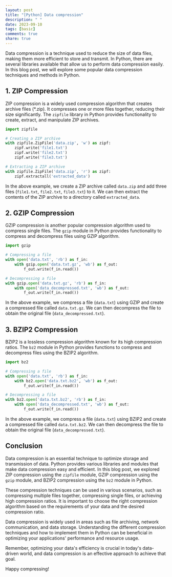 ```yaml
---
layout: post
title: "[Python] Data compression"
description: " "
date: 2023-09-10
tags: [basic]
comments: true
share: true
---
```


Data compression is a technique used to reduce the size of data files, making them more efficient to store and transmit. In Python, there are several libraries available that allow us to perform data compression easily. In this blog post, we will explore some popular data compression techniques and methods in Python.

## 1. ZIP Compression

ZIP compression is a widely used compression algorithm that creates archive files (*.zip). It compresses one or more files together, reducing their size significantly. The `zipfile` library in Python provides functionality to create, extract, and manipulate ZIP archives.

```python
import zipfile

# Creating a ZIP archive
with zipfile.ZipFile('data.zip', 'w') as zipf:
    zipf.write('file1.txt')
    zipf.write('file2.txt')
    zipf.write('file3.txt')

# Extracting a ZIP archive
with zipfile.ZipFile('data.zip', 'r') as zipf:
    zipf.extractall('extracted_data')
```

In the above example, we create a ZIP archive called `data.zip` and add three files (`file1.txt`, `file2.txt`, `file3.txt`) to it. We can then extract the contents of the ZIP archive to a directory called `extracted_data`.

## 2. GZIP Compression

GZIP compression is another popular compression algorithm used to compress single files. The `gzip` module in Python provides functionality to compress and decompress files using GZIP algorithm.

```python
import gzip

# Compressing a file
with open('data.txt', 'rb') as f_in:
    with gzip.open('data.txt.gz', 'wb') as f_out:
        f_out.write(f_in.read())

# Decompressing a file
with gzip.open('data.txt.gz', 'rb') as f_in:
    with open('data_decompressed.txt', 'wb') as f_out:
        f_out.write(f_in.read())
```

In the above example, we compress a file (`data.txt`) using GZIP and create a compressed file called `data.txt.gz`. We can then decompress the file to obtain the original file (`data_decompressed.txt`).

## 3. BZIP2 Compression

BZIP2 is a lossless compression algorithm known for its high compression ratios. The `bz2` module in Python provides functions to compress and decompress files using the BZIP2 algorithm.

```python
import bz2

# Compressing a file
with open('data.txt', 'rb') as f_in:
    with bz2.open('data.txt.bz2', 'wb') as f_out:
        f_out.write(f_in.read())

# Decompressing a file
with bz2.open('data.txt.bz2', 'rb') as f_in:
    with open('data_decompressed.txt', 'wb') as f_out:
        f_out.write(f_in.read())
```

In the above example, we compress a file (`data.txt`) using BZIP2 and create a compressed file called `data.txt.bz2`. We can then decompress the file to obtain the original file (`data_decompressed.txt`).

## Conclusion

Data compression is an essential technique to optimize storage and transmission of data. Python provides various libraries and modules that make data compression easy and efficient. In this blog post, we explored ZIP compression using the `zipfile` module, GZIP compression using the `gzip` module, and BZIP2 compression using the `bz2` module in Python.

These compression techniques can be used in various scenarios, such as compressing multiple files together, compressing single files, or achieving high compression ratios. It is important to choose the right compression algorithm based on the requirements of your data and the desired compression ratio.

Data compression is widely used in areas such as file archiving, network communication, and data storage. Understanding the different compression techniques and how to implement them in Python can be beneficial in optimizing your applications' performance and resource usage.

Remember, optimizing your data's efficiency is crucial in today's data-driven world, and data compression is an effective approach to achieve that goal.

Happy compressing!